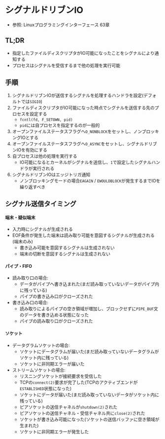 # シグナルドリブンIO
- 参照: Linuxプログラミングインターフェース 63章

## TL;DR
- 指定したファイルディスクリプタがIO可能になったことをシグナルにより通知する
- プロセスはシグナルを受信するまで他の処理を実行可能

## 手順
1. シグナルドリブンIOが送信するシグナルを処理するハンドラを設定(デフォルトでは`SIGIO`)
2. ファイルディスクリプタがIO可能になった時点でシグナルを送信する先のプロセスを設定する
    - `fcntl(fd, F_SETOWN, pid)`
    - `pid`には自プロセスを指定するのが一般的
3. オープンファイルステータスフラグへ`O_NONBLOCK`をセットし、ノンブロッキングIOとする
4. オープンファイルステータスフラグへ`O_ASYNC`をセットし、シグナルドリブンIOを有効にする
5. 自プロセスは他の処理を実行する
    - IO可能になるとカーネルがシグナルを送信し、`1`で設定したシグナルハンドラが実行される
6. シグナルドリブンIOはエッジトリガ通知
    - ノンブロッキングモードの場合`EAGAIN` / `EWOULDBLOCK`が発生するまでIOを繰り返すべき

## シグナル送信タイミング
#### 端末・疑似端末
- 入力時にシグナルが生成される
- EOF条件が発生した端末は読み取り可能を意図するシグナルが生成される(端末のみ)
  - 書き込み可能を意図するシグナルは生成されない
  - 端末の切断を意図するシグナルは生成されない

#### パイプ・FIFO
- 読み取り口の場合:
  - データがパイプへ書き込まれた(まだ読み取っていないデータがパイプ内に残っている)
  - パイプの書き込み口がクローズされた
- 書き込み口の場合:
  - 読み取りによるパイプの空き領域が増加し、ブロックせずに`PIPE_BUF`文のデータを書き込める状態になった
  - パイプの読み取り口がクローズされた

#### ソケット
- データグラムソケットの場合:
  - ソケットにデータグラムが届いた(まだ読み取っていないデータグラムがソケット内に残っている)
  - ソケットに非同期エラーが届いた
- ストリームソケットの場合:
  - リスニングソケットが接続要求を受信した
  - TCPの`connect(2)`要求が完了した(TCPのアクティブエンドが`ESTABLISHED`状態になった)
  - ソケットにデータが届いた(まだ読み取っていないデータがソケット内に残っている)
  - ピアソケットの送信チャネルが`shutdown(2)`された
  - ピアソケットの送信チャネル・受信チャネル共に`close(2)`された
  - ソケットが書き込み可能になった(ソケットの送信バッファに空き領域が生まれた)
  - ソケットに非同期エラーが発生した
